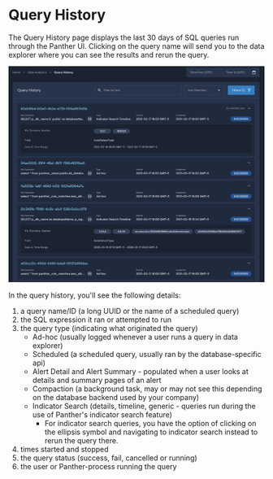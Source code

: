 # Query History

The Query History page displays the last 30 days of SQL queries run through the Panther UI. Clicking on the query name will send you to the data explorer where you can see the results and rerun the query. 

![Query history](../.gitbook/assets/query-history.png)

In the query history, you'll see the following details:

1. a query name/ID \(a long UUID or the name of a scheduled query\)
2. the SQL expression it ran or attempted to run
3. the query type \(indicating what originated the query\)
   * Ad-hoc \(usually logged whenever a user runs a query in data explorer\)
   * Scheduled \(a scheduled query, usually ran by the database-specific api\)
   * Alert Detail and Alert Summary - populated when a user looks at details and summary pages of an alert
   * Compaction \(a background task, may or may not see this depending on the database backend used by your company\)
   * Indicator Search \(details, timeline, generic - queries run during the use of Panther's indicator search feature\) 
     * For indicator search queries, you have the option of clicking on the ellipsis symbol and navigating to indicator search instead to rerun the query there.
4. times started and stopped 
5. the query status \(success, fail, cancelled or running\)
6. the user or Panther-process running the query

